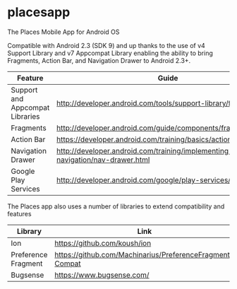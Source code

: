 placesapp
=========

The Places Mobile App for Android OS

Compatible with Android 2.3 (SDK 9) and up thanks to the use of v4 Support Library and v7 Appcompat Library enabling the ability to bring Fragments, Action Bar, and Navigation Drawer to Android 2.3+.


Feature | Guide
--------|--------
Support and Appcompat Libraries | http://developer.android.com/tools/support-library/features.html
Fragments | http://developer.android.com/guide/components/fragments.html
Action Bar | https://developer.android.com/training/basics/actionbar/index.html
Navigation Drawer| http://developer.android.com/training/implementing-navigation/nav-drawer.html
Google Play Services | http://developer.android.com/google/play-services/setup.html

The Places app also uses a number of libraries to extend compatibility and features

Library | Link
--------|--------
Ion | https://github.com/koush/ion
Preference Fragment | https://github.com/Machinarius/PreferenceFragment-Compat
Bugsense | https://www.bugsense.com/
